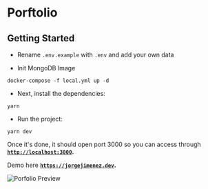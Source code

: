 # Porftolio

## Getting Started

- Rename ```.env.example``` with ```.env``` and add your own data

- Init MongoDB Image

```
docker-compose -f local.yml up -d
```

- Next, install the dependencies:

```
yarn
```

- Run the project:

```
yarn dev
```

Once it's done, it should open port 3000 so you can access through **[`http://localhost:3000`](http://localhost:3000).**

Demo here **[`https://jorgejimenez.dev`](https://jorgejimenez.dev).**

![Porfolio Preview](https://firebasestorage.googleapis.com/v0/b/jorgejimenez-portfolio.appspot.com/o/portfolio.png?alt=media&token=f38bf7bb-c8a5-4c69-bdb5-64c2a621ad0b)
